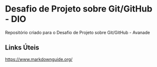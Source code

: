 # Desafio de Projeto sobre Git/GitHub - DIO
Repositório criado para o Desafio de Projeto sobre Git/GitHub - Avanade

## Links Úteis
https://www.markdownguide.org/
